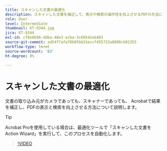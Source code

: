 ```yaml
---
title: スキャンした文書の最適化
description: スキャンした文書を補正して、表示や検索の操作性を向上させるPDFの方法について説明します
role: User
level: Intermediate
thumbnail: KT-9344.jpg
jira: KT-9344
exl-id: cf8e8696-ddba-48e3-acba-3c69541eb483
source-git-commit: ad54f7afa78b0fbb31eccf455723a8890cb92355
workflow-type: tm+mt
source-wordcount: '63'
ht-degree: 0%

---
```


# スキャンした文書の最適化

文書の取り込み元がカメラであっても、スキャナーであっても、 Acrobatで結果を補正し、PDFの表示と検索を向上させる方法について説明します。

>[!TIP]
>
>Acrobat Proを使用している場合は、最適化ツールで「スキャンした文書をAction Wizard」を実行して、このプロセスを自動化します。

>[!VIDEO](https://video.tv.adobe.com/v/340823?quality=12&learn=on&hidetitle=true)
